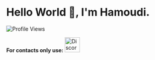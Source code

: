 <h1>Hello World 👋, I'm Hamoudi.</h1>
</div>

![Profile Views](https://img.shields.io/badge/Profile%20Views-173-blue)

**For contacts only use:**
<img src="https://cdn.jsdelivr.net/gh/simple-icons/simple-icons/icons/discord.svg" alt="Discord" width="40" height="40" fill="#5865F2"/>
